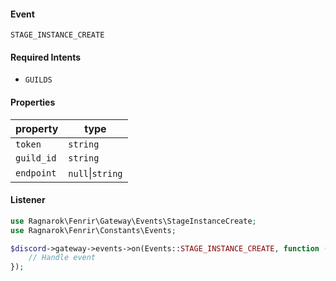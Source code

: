 #### Event
`STAGE_INSTANCE_CREATE`

#### Required Intents
- `GUILDS`

#### Properties
|property|type|
|--------|----|
|`token`|`string`|
|`guild_id`|`string`|
|`endpoint`|`null`&#124;`string`|

#### Listener
```php
use Ragnarok\Fenrir\Gateway\Events\StageInstanceCreate;
use Ragnarok\Fenrir\Constants\Events;

$discord->gateway->events->on(Events::STAGE_INSTANCE_CREATE, function (StageInstanceCreate $event) {
    // Handle event
});
```

